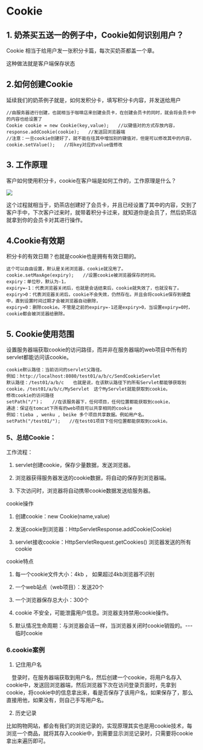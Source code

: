 # Cookie

## 1. 奶茶买五送一的例子中，Cookie如何识别用户？

Cookie 相当于给用户发一张积分卡篇，每次买奶茶都盖一个章。

这种做法就是客户端保存状态

## 2.如何创建Cookie

延续我们的奶茶例子就是，如何发积分卡，填写积分卡内容，并发送给用户

```
//由服务器进行创建，也就相当于咖啡店来创建会员卡，在创建会员卡的同时，就会将会员卡中的内容也给设置了
Cookie cookie = new Cookie(key,value);　　//以键值对的方式存放内容，
response.addCookie(cookie);　　//发送回浏览器端
//注意：一旦cookie创建好了，就不能在往其中增加别的键值对，但是可以修改其中的内容，
cookie.setValue();　　//将key对应的value值修改
```

## 3. 工作原理

客户如何使用积分卡，cookie在客户端是如何工作的，工作原理是什么？

![](https://gitee.com/zszdevelop/blogimage/raw/master/img/874710-20170221095538616-1829815211.png)

这个过程就相当于，奶茶店创建好了会员卡，并且已经设置了其中的内容，交到了客户手中，下次客户过来时，就带着积分卡过来，就知道你是会员了，然后奶茶店就拿到你的会员卡对其进行操作。

## 4.Cookie有效期

积分卡的有效日期？也就是cookie也是拥有有效日期的。

```
这个可以自由设置，默认是关闭浏览器，cookie就没用了。
cookie.setMaxAge(expiry);　　//设置cookie被浏览器保存的时间。
expiry：单位秒，默认为-1，
expiry=-1：代表浏览器关闭后，也就是会话结束后，cookie就失效了，也就没有了。
expiry>0：代表浏览器关闭后，cookie不会失效，仍然存在。并且会将cookie保存到硬盘中，直到设置时间过期才会被浏览器自动删除，
expiry=0：删除cookie。不管是之前的expiry=-1还是expiry>0，当设置expiry=0时，cookie都会被浏览器给删除。
```

## 5. Cookie使用范围

设置服务器端获取cookie的访问路径，而并非在服务器端的web项目中所有的servlet都能访问该cookie。

```
cookie默认路径：当前访问的servlet父路径。
例如：http://localhost:8080/test01/a/b/c/SendCookieServlet
默认路径：/test01/a/b/c　　也就是说，在该默认路径下的所有Servlet都能够获取到cookie，/test01/a/b/c/MyServlet　这个MyServlet就能获取到cookie。
修改cookie的访问路径
setPath("/")；　　//在该服务器下，任何项目，任何位置都能获取到cookie，
通途：保证在tomcat下所有的web项目可以共享相同的cookie 
例如：tieba , wenku , beike 多个项目共享数据。例如用户名。
setPath("/test01/");　　//在test01项目下任何位置都能获取到cookie。
```

### 5、总结Cookie：

工作流程：

1.  servlet创建cookie，保存少量数据，发送浏览器。

2. 浏览器获得服务器发送的cookie数据，将自动的保存到浏览器端。

3. 下次访问时，浏览器将自动携带cookie数据发送给服务器。

cookie操作

1. 创建cookie：new Cookie(name,value)

2. 发送cookie到浏览器：HttpServletResponse.addCookie(Cookie)

3. servlet接收cookie：HttpServletRequest.getCookies()  浏览器发送的所有cookie

cookie特点

1. 每一个cookie文件大小：4kb ， 如果超过4kb浏览器不识别

2. 一个web站点（web项目）：发送20个

3. 一个浏览器保存总大小：300个

4. cookie 不安全，可能泄露用户信息。浏览器支持禁用cookie操作。

5. 默认情况生命周期：与浏览器会话一样，当浏览器关闭时cookie销毁的。---临时cookie

### 6.cookie案例

1. 记住用户名

　登录时，在服务器端获取到用户名，然后创建一个cookie，将用户名存入cookie中，发送回浏览器端，然后浏览器下次在访问登录页面时，先拿到cookie，将cookie中的信息拿出来，看是否保存了该用户名，如果保存了，那么直接用他，如果没有，则自己手写用户名。

2. 历史记录

 比如购物网站，都会有我们的浏览记录的，实现原理其实也是用cookie技术，每浏览一个商品，就将其存入cookie中，到需要显示浏览记录时，只需要将cookie拿出来遍历即可。　　
